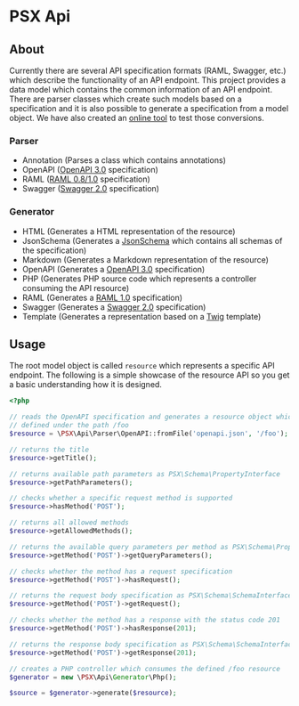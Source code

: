 PSX Api
===

## About

Currently there are several API specification formats (RAML, Swagger, etc.)
which describe the functionality of an API endpoint. This project provides a
data model which contains the common information of an API endpoint. There are
parser classes which create such models based on a specification and it is also
possible to generate a specification from a model object. We have also created 
an [online tool](http://phpsx.org/tools/openapi) to test those conversions.

### Parser

- Annotation (Parses a class which contains annotations)
- OpenAPI ([OpenAPI 3.0](https://www.openapis.org/) specification)
- RAML ([RAML 0.8/1.0](http://raml.org/) specification)
- Swagger ([Swagger 2.0](https://github.com/OAI/OpenAPI-Specification/blob/master/versions/2.0.md) specification)

### Generator

- HTML (Generates a HTML representation of the resource)
- JsonSchema (Generates a [JsonSchema](http://json-schema.org/) which contains all schemas of the specification)
- Markdown (Generates a Markdown representation of the resource)
- OpenAPI (Generates a [OpenAPI 3.0](https://github.com/OAI/OpenAPI-Specification/blob/master/versions/3.0.0.md) specification)
- PHP (Generates PHP source code which represents a controller consuming the API resource)
- RAML (Generates a [RAML 1.0](http://raml.org/) specification)
- Swagger (Generates a [Swagger 2.0](https://github.com/OAI/OpenAPI-Specification/blob/master/versions/2.0.md) specification)
- Template (Generates a representation based on a [Twig](https://twig.symfony.com/) template)

## Usage

The root model object is called `resource` which represents a specific API
endpoint. The following is a simple showcase of the resource API so you get a
basic understanding how it is designed.

```php
<?php

// reads the OpenAPI specification and generates a resource object which was
// defined under the path /foo
$resource = \PSX\Api\Parser\OpenAPI::fromFile('openapi.json', '/foo');

// returns the title
$resource->getTitle();

// returns available path parameters as PSX\Schema\PropertyInterface
$resource->getPathParameters();

// checks whether a specific request method is supported
$resource->hasMethod('POST');

// returns all allowed methods
$resource->getAllowedMethods();

// returns the available query parameters per method as PSX\Schema\PropertyInterface
$resource->getMethod('POST')->getQueryParameters();

// checks whether the method has a request specification
$resource->getMethod('POST')->hasRequest();

// returns the request body specification as PSX\Schema\SchemaInterface
$resource->getMethod('POST')->getRequest();

// checks whether the method has a response with the status code 201
$resource->getMethod('POST')->hasResponse(201);

// returns the response body specification as PSX\Schema\SchemaInterface
$resource->getMethod('POST')->getResponse(201);

// creates a PHP controller which consumes the defined /foo resource
$generator = new \PSX\Api\Generator\Php();

$source = $generator->generate($resource);

```

